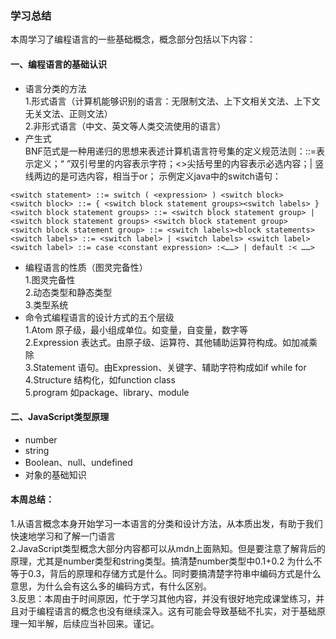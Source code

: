 ### 学习总结
本周学习了编程语言的一些基础概念，概念部分包括以下内容：  
#### 一、编程语言的基础认识
- 语言分类的方法  
1.形式语言（计算机能够识别的语言：无限制文法、上下文相关文法、上下文无关文法、正则文法）  
2.非形式语言（中文、英文等人类交流使用的语言） 
- 产生式  
BNF范式是一种用递归的思想来表述计算机语言符号集的定义规范法则：::=表示定义；“  ”双引号里的内容表示字符；<>尖括号里的内容表示必选内容；| 竖线两边的是可选内容，相当于or；
示例定义java中的switch语句：
```
<switch statement> ::= switch ( <expression> ) <switch block>
<switch block> ::= { <switch block statement groups><switch labels> }
<switch block statement groups> ::= <switch block statement group> | <switch block statement groups> <switch block statement group>
<switch block statement group> ::= <switch labels><block statements>
<switch labels> ::= <switch label> | <switch labels> <switch label>
<switch label> ::= case <constant expression> :<……> | default :< ……>
```
- 编程语言的性质（图灵完备性）  
1.图灵完备性  
2.动态类型和静态类型  
3.类型系统
- 命令式编程语言的设计方式的五个层级  
1.Atom 原子级，最小组成单位。如变量，自变量，数字等  
2.Expression 表达式。由原子级、运算符、其他辅助运算符构成。如加减乘除  
3.Statement 语句。由Expression、关键字、辅助字符构成如if while for  
4.Structure 结构化，如function class  
5.program 如package、library、module

#### 二、JavaScript类型原理
- number
- string 
- Boolean、null、undefined
- 对象的基础知识


#### 本周总结：
1.从语言概念本身开始学习一本语言的分类和设计方法，从本质出发，有助于我们快速地学习和了解一门语言  
2.JavaScript类型概念大部分内容都可以从mdn上面熟知。但是要注意了解背后的原理，尤其是number类型和string类型。搞清楚number类型中0.1+0.2 为什么不等于0.3，背后的原理和存储方式是什么。同时要搞清楚字符串中编码方式是什么意思，为什么会有这么多的编码方式，有什么区别。  
3.反思：本周由于时间原因，忙于学习其他内容，并没有很好地完成课堂练习，并且对于编程语言的概念也没有继续深入。这有可能会导致基础不扎实，对于基础原理一知半解，后续应当补回来。谨记。